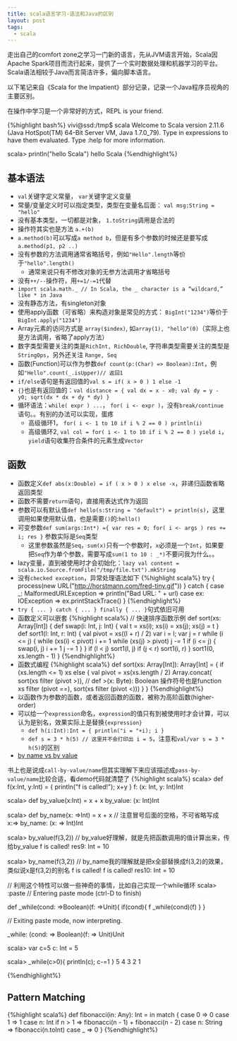 ```yaml
---
title: scala语言学习-语法和Java的区别
layout: post
tags:
  - scala
---
```


走出自己的comfort zone之学习一门新的语言，先从JVM语言开始，Scala因Apache Spark项目而流行起来，提供了一个实时数据处理和机器学习的平台。Scala语法相较于Java而言简洁许多，偏向脚本语言。

以下笔记来自《Scala for the Impatient》部分记录，记录一个Java程序员视角的主要区别。

在操作中学习是一个非常好的方式，REPL is your friend.

{%highlight bash%}
vivi@ssd:/tmp$ scala
Welcome to Scala version 2.11.6 (Java HotSpot(TM) 64-Bit Server VM, Java 1.7.0_79).
Type in expressions to have them evaluated.
Type :help for more information.

scala> println("hello Scala")
hello Scala
{%endhighlight%}

## 基本语法
- `val`关键字定义常量， `var`关键字定义变量
- 常量/变量定义时可以指定类型，类型在变量名后面： `val msg:String = "hello"`
- 没有基本类型，一切都是对象， `1.toString`调用是合法的
- 操作符其实也是方法 `a.+(b)`
- `a.method(b)`可以写成`a method b`，但是有多个参数的时候还是要写成`a.method(p1, p2 ..)`
- 没有参数的方法调用通常省略括号，例如`"Hello".length`等价于`"hello".length()`
	- 通常来说只有不修改对象的无参方法调用才省略括号
- 没有`++/--`操作符，用`+=1/-=1`代替
- `import scala.math._ // In Scala, the _ character is a “wildcard,” like * in Java`
- 没有静态方法，有singleton对象
- 使用apply函数（可省略）来构造对象是常见的方式： `BigInt("1234")`等价于`BigInt.apply("1234")`
- Array元素的访问方式是 `array($index)`, 如`array(1), "hello"(0)`（实际上也是方法调用，省略了apply方法）
- 数字类型需要关注的类是`RichInt, RichDouble`, 字符串类型需要关注的类型是`StringOps`，另外还关注 `Range, Seq`
- 函数(Function)可以作为参数`def count(p:(Char) => Boolean):Int`，例如`"Hello".count(_.isUpper)// 返回1`
- `if/else`语句是有返回值的`val s = if( x > 0 ) 1 else -1`
- `{}`也是有返回值的：`val distance = { val dx = x - x0; val dy = y - y0; sqrt(dx * dx + dy * dy) }`
- 循环语法：`while( expr ) ...`， `for( i <- expr )`，没有`break/continue`语句。。有别的办法可以实现，蛋疼
	- 高级循环1， `for( i <- 1 to 10 if i % 2 == 0 ) println(i)`
	- 高级循环2, `val col = for( i <- 1 to 10 if i % 2 == 0 ) yield i`， `yield`语句收集符合条件的元素生成`Vector`

## 函数
- 函数定义`def abs(x:Double) = if ( x > 0 ) x else -x`，非递归函数省略返回类型
- 函数不需要`return`语句，直接用表达式作为返回
- 参数可以有默认值`def hello(s:String = "default") = println(s)`，这里调用如果使用默认值，也是需要`()`的:`hello()`
- 可变参数`def sum(args:Int*) ={ var res = 0; for( i <- args ) res += i; res }` 参数实际是`Seq`类型
    - 这里参数虽然是`Seq`，`sum(x)`只有一个参数时，`x`必须是一个`Int`，如果要把`Seq`作为单个参数，需要写成`sum(1 to 10 : _*)`不要问我为什么。。
- lazy变量，直到被使用时才会初始化：`lazy val content = scala.io.Source.fromFile("/tmp/file.txt").mkString`
- 没有`checked exception`，异常处理语法如下
{%highlight scala%}
try {
    process(new URL("http://horstmann.com/fred-tiny.gif"))
} catch {
    case _: MalformedURLException => println("Bad URL: " + url)
    case ex: IOException => ex.printStackTrace()
}
{%endhighlight%}
- `try { ... } catch { ... } finally { ... }`句式依旧可用
- 函数定义可以嵌套
{%highlight scala%}
// 快速排序函数示例
def sort(xs: Array[Int]) {
    def swap(i: Int, j: Int) {
        val t = xs(i); xs(i) = xs(j); xs(j) = t
    }
    def sort1(l: Int, r: Int) {
        val pivot = xs((l + r) / 2)
        var i = l; var j = r
        while (i <= j) {
            while (xs(i) < pivot) i += 1
            while (xs(j) > pivot) j -= 1
            if (i <= j) {
                swap(i, j)
                i += 1
                j -= 1
            }
        }
        if (l < j) sort1(l, j)
        if (j < r) sort1(i, r)
    }
    sort1(0, xs.length - 1)
}
{%endhighlight%}
- 函数式编程
{%highlight scala%}
def sort(xs: Array[Int]): Array[Int] = {
    if (xs.length <= 1) xs
    else {
        val pivot = xs(xs.length / 2)
        Array.concat(
            sort(xs filter (pivot >)), // def >(x: Byte): Boolean 操作符号也是function
            xs filter (pivot ==),
            sort(xs filter (pivot <)))
    }
}
{%endhighlight%}
- 以函数作为参数的函数，或者返回函数的函数，被称为高阶函数(higher-order)
- 可以给一个`expression`命名，`expression`的值只有到被使用时才会计算，可以认为是别名，效果实际上是替换`{expression}`
    - `def h(i:Int):Int = { println("i = "+i); i }`
    - `def s = 3 * h(5) // 这里并不会打印出 i = 5`，注意和`val/var s = 3 * h(5)`的区别
- [by name vs by value](http://stackoverflow.com/questions/13337338/call-by-name-vs-call-by-value-in-scala-clarification-needed)

书上也是说成`call-by-value/name`但其实理解下来应该描述成`pass-by-value/name`比较合适，看demo代码就清楚了
{%highlight scala%}
scala> def f(x:Int, y:Int) = { println("f is called!"); x+y }
f: (x: Int, y: Int)Int

scala> def by_value(x:Int) = x + x
by_value: (x: Int)Int

scala> def by_name(x: =>Int) = x + x // 注意冒号后面的空格，不可省略写成x:=>
by_name: (x: => Int)Int

scala> by_value(f(3,2)) // by_value好理解，就是先把函数调用的值计算出来，传给by_value
f is called!
res9: Int = 10

scala> by_name(f(3,2)) // by_name我的理解就是把x全部替换成f(3,2)的效果，类似说x是f(3,2)的别名
f is called!
f is called!
res10: Int = 10

// 利用这个特性可以做一些神奇的事情，比如自己实现一个while循环
scala> :paste
// Entering paste mode (ctrl-D to finish)

def _while(cond: =>Boolean)(f: =>Unit){
  if(cond){
    f
    _while(cond)(f)
  }
}

// Exiting paste mode, now interpreting.

_while: (cond: => Boolean)(f: => Unit)Unit

scala> var c=5
c: Int = 5

scala> _while(c>0){ println(c); c-=1 }
5
4
3
2
1

{%endhighlight%}

## Pattern Matching
{%highlight scala%}
def fibonacci(in: Any): Int = in match {
    case 0 => 0
    case 1 => 1
    case n: Int if n > 1 => fibonacci(n - 1) + fibonacci(n - 2)
    case n: String => fibonacci(n.toInt)
    case _ => 0
}
{%endhighlight%}



